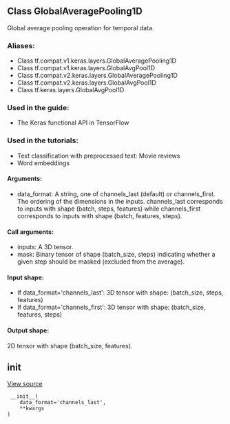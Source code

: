 ## Class GlobalAveragePooling1D
Global average pooling operation for temporal data.
### Aliases:
- Class tf.compat.v1.keras.layers.GlobalAveragePooling1D
- Class tf.compat.v1.keras.layers.GlobalAvgPool1D
- Class tf.compat.v2.keras.layers.GlobalAveragePooling1D
- Class tf.compat.v2.keras.layers.GlobalAvgPool1D
- Class tf.keras.layers.GlobalAvgPool1D
### Used in the guide:
- The Keras functional API in TensorFlow
### Used in the tutorials:
- Text classification with preprocessed text: Movie reviews
- Word embeddings
#### Arguments:
- data_format: A string, one of channels_last (default) or channels_first. The ordering of the dimensions in the inputs. channels_last corresponds to inputs with shape (batch, steps, features) while channels_first corresponds to inputs with shape (batch, features, steps).
#### Call arguments:
- inputs: A 3D tensor.
- mask: Binary tensor of shape (batch_size, steps) indicating whether a given step should be masked (excluded from the average).
#### Input shape:
- If data_format='channels_last': 3D tensor with shape: (batch_size, steps, features)
- If data_format='channels_first': 3D tensor with shape: (batch_size, features, steps)
#### Output shape:
2D tensor with shape (batch_size, features).
## __init__
[View source](https://github.com/tensorflow/tensorflow/blob/r2.0/tensorflow/python/keras/layers/pooling.py#L632-L635)


```
 __init__(
    data_format='channels_last',
    **kwargs
)
```
